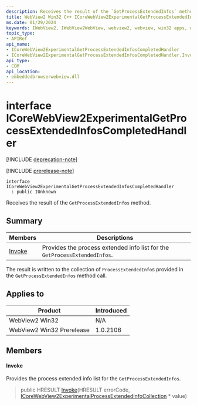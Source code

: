 ```yaml
---
description: Receives the result of the `GetProcessExtendedInfos` method.
title: WebView2 Win32 C++ ICoreWebView2ExperimentalGetProcessExtendedInfosCompletedHandler
ms.date: 01/29/2024
keywords: IWebView2, IWebView2WebView, webview2, webview, win32 apps, win32, edge, ICoreWebView2, ICoreWebView2Controller, browser control, edge html, ICoreWebView2ExperimentalGetProcessExtendedInfosCompletedHandler
topic_type: 
- APIRef
api_name:
- ICoreWebView2ExperimentalGetProcessExtendedInfosCompletedHandler
- ICoreWebView2ExperimentalGetProcessExtendedInfosCompletedHandler.Invoke
api_type:
- COM
api_location:
- embeddedbrowserwebview.dll
---
```


# interface ICoreWebView2ExperimentalGetProcessExtendedInfosCompletedHandler

[!INCLUDE [deprecation-note](../includes/deprecation-note.md)]

[!INCLUDE [prerelease-note](../includes/prerelease-note.md)]

```
interface ICoreWebView2ExperimentalGetProcessExtendedInfosCompletedHandler
  : public IUnknown
```

Receives the result of the `GetProcessExtendedInfos` method.

## Summary

 Members                        | Descriptions
--------------------------------|---------------------------------------------
[Invoke](#invoke) | Provides the process extended info list for the `GetProcessExtendedInfos`.

The result is written to the collection of `ProcessExtendedInfo`s provided in the `GetProcessExtendedInfos` method call.

## Applies to

Product                         | Introduced
--------------------------------|---------------------------------------------
WebView2 Win32            |    N/A
WebView2 Win32 Prerelease |    1.0.2106

## Members

#### Invoke

Provides the process extended info list for the `GetProcessExtendedInfos`.

> public HRESULT [Invoke](#invoke)(HRESULT errorCode, [ICoreWebView2ExperimentalProcessExtendedInfoCollection](icorewebview2experimentalprocessextendedinfocollection.md) * value)

